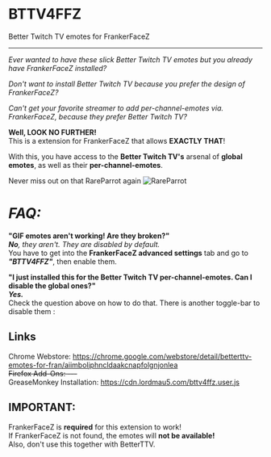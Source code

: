 # BTTV4FFZ
Better Twitch TV emotes for FrankerFaceZ
___

_Ever wanted to have these slick Better Twitch TV emotes but you already have FrankerFaceZ installed?_

_Don't want to install Better Twitch TV because you prefer the design of FrankerFaceZ?_

_Can't get your favorite streamer to add per-channel-emotes via. FrankerFaceZ, because they prefer Better Twitch TV?_  


**Well, LOOK NO FURTHER!**  
This is a extension for FrankerFaceZ that allows **EXACTLY THAT**!

With this, you have access to the **Better Twitch TV's** arsenal of **global emotes**, as well as their **per-channel-emotes**.

Never miss out on that RareParrot again ![RareParrot](http://cdn.betterttv.net/emote/55a24e1294dd94001ee86b39/1x)

# _**FAQ:**_  
**"GIF emotes aren't working! Are they broken?"**  
_**No**, they aren't. They are disabled by default._  
You have to get into the **FrankerFaceZ advanced settings** tab and go to _**"BTTV4FFZ"**_, then enable them.  

**"I just installed this for the Better Twitch TV per-channel-emotes. Can I disable the global ones?"**  
_**Yes.**_  
Check the question above on how to do that. There is another toggle-bar to disable them :

## Links
Chrome Webstore: https://chrome.google.com/webstore/detail/betterttv-emotes-for-fran/aiimboljphncldaakcnapfolgnjonlea  
~~Firefox Add-Ons: ---~~  
GreaseMonkey Installation: https://cdn.lordmau5.com/bttv4ffz.user.js  

## IMPORTANT:  
FrankerFaceZ is **required** for this extension to work!  
If FrankerFaceZ is not found, the emotes will **not be available!**  
Also, don't use this together with BetterTTV.
